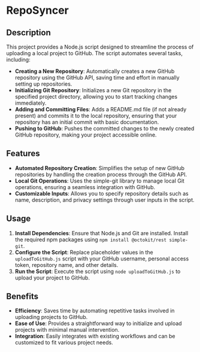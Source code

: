 
# RepoSyncer

## Description

This project provides a Node.js script designed to streamline the process of uploading a local project to GitHub. The script automates several tasks, including:

- **Creating a New Repository**: Automatically creates a new GitHub repository using the GitHub API, saving time and effort in manually setting up repositories.
- **Initializing Git Repository**: Initializes a new Git repository in the specified project directory, allowing you to start tracking changes immediately.
- **Adding and Committing Files**: Adds a README.md file (if not already present) and commits it to the local repository, ensuring that your repository has an initial commit with basic documentation.
- **Pushing to GitHub**: Pushes the committed changes to the newly created GitHub repository, making your project accessible online.

## Features

- **Automated Repository Creation**: Simplifies the setup of new GitHub repositories by handling the creation process through the GitHub API.
- **Local Git Operations**: Uses the simple-git library to manage local Git operations, ensuring a seamless integration with GitHub.
- **Customizable Inputs**: Allows you to specify repository details such as name, description, and privacy settings through user inputs in the script.

## Usage

1. **Install Dependencies**: Ensure that Node.js and Git are installed. Install the required npm packages using `npm install @octokit/rest simple-git`.
2. **Configure the Script**: Replace placeholder values in the `uploadToGitHub.js` script with your GitHub username, personal access token, repository name, and other details.
3. **Run the Script**: Execute the script using `node uploadToGitHub.js` to upload your project to GitHub.

## Benefits

- **Efficiency**: Saves time by automating repetitive tasks involved in uploading projects to GitHub.
- **Ease of Use**: Provides a straightforward way to initialize and upload projects with minimal manual intervention.
- **Integration**: Easily integrates with existing workflows and can be customized to fit various project needs.
      